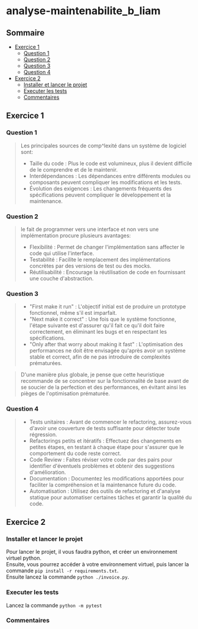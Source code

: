 # analyse-maintenabilite_b_liam

## Sommaire

- [Exercice 1](#Exercice-1)
    - [Question 1](#Question-1)
    - [Question 2](#Question-2)
    - [Question 3](#Question-3)
    - [Question 4](#Question-4)
- [Exercice 2](#Exercice-2)
    - [Installer et lancer le projet](#Installer-et-lancer-le-projet)
    - [Executer les tests](#Executer-les-tests)
    - [Commentaires](#Commentaires)

## Exercice 1

### Question 1
> Les principales sources de comp^lexité dans un système de logiciel sont:
> - Taille du code : Plus le code est volumineux, plus il devient difficile de le comprendre et de le maintenir.
> - Interdépendances : Les dépendances entre différents modules ou composants peuvent compliquer les modifications et les tests.
> - Évolution des exigences : Les changements fréquents des spécifications peuvent compliquer le développement et la maintenance.
### Question 2
> le fait de programmer vers une interface et non vers une implémentation procure plusieurs avantages:
> - Flexibilité : Permet de changer l'implémentation sans affecter le code qui utilise l'interface.
> - Testabilité : Facilite le remplacement des implémentations concrètes par des versions de test ou des mocks.
> - Réutilisabilité : Encourage la réutilisation de code en fournissant une couche d'abstraction.
### Question 3
> - "First make it run" : L'objectif initial est de produire un prototype fonctionnel, même s'il est imparfait.
> - "Next make it correct" : Une fois que le système fonctionne, l'étape suivante est d'assurer qu'il fait ce qu'il doit faire correctement, en éliminant les bugs et en respectant les spécifications.
> - "Only after that worry about making it fast" : L'optimisation des performances ne doit être envisagée qu'après avoir un système stable et correct, afin de ne pas introduire de complexités prématurées. 

> D'une manière plus globale, je pense que cette heuristique recommande de se concentrer sur la fonctionnalité de base avant de se soucier de la perfection et des performances, en évitant ainsi les pièges de l'optimisation prématurée.
### Question 4
> - Tests unitaires : Avant de commencer le refactoring, assurez-vous d'avoir une couverture de tests suffisante pour détecter toute régression.
> - Refactorings petits et itératifs : Effectuez des changements en petites étapes, en testant à chaque étape pour s'assurer que le comportement du code reste correct.
> - Code Review : Faites réviser votre code par des pairs pour identifier d'éventuels problèmes et obtenir des suggestions d'amélioration.
> - Documentation : Documentez les modifications apportées pour faciliter la compréhension et la maintenance future du code.
> - Automatisation : Utilisez des outils de refactoring et d'analyse statique pour automatiser certaines tâches et garantir la qualité du code.
## Exercice 2

### Installer et lancer le projet
Pour lancer le projet, il vous faudra python, et créer un environnement virtuel python. \
Ensuite, vous pourrez accéder à votre environnement virtuel, puis lancer la commande `pip install -r requirements.txt`. \
Ensuite lancez la commande `python ./invoice.py`.

### Executer les tests
Lancez la commande `python -m pytest`

### Commentaires
    
